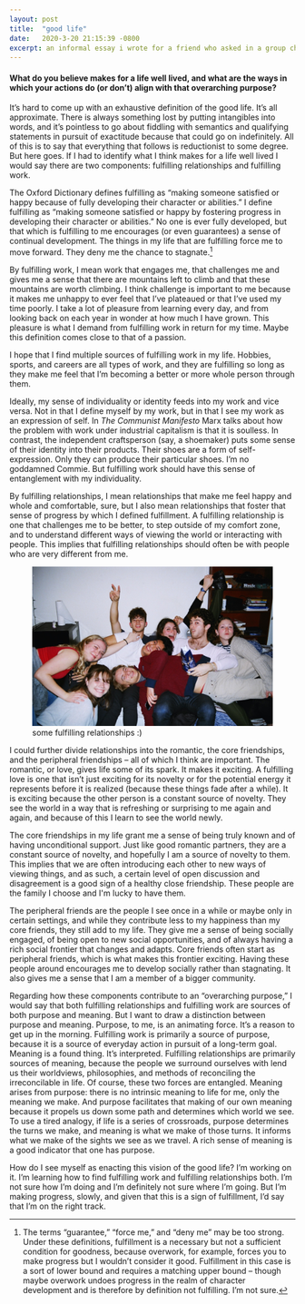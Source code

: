 ```yaml
---
layout: post
title:  "good life"
date:   2020-3-20 21:15:39 -0800
excerpt: an informal essay i wrote for a friend who asked in a group chat for everyone to send him their definition of what constitutes a life well lived (spoiler alert — i don't know)
---
```


#### What do you believe makes for a life well lived, and what are the ways in which your actions do (or don’t) align with that overarching purpose?

It’s hard to come up with an exhaustive definition of the good life. It’s all approximate. There is always something lost by putting intangibles into words, and it’s pointless to go about fiddling with semantics and qualifying statements in pursuit of exactitude because that could go on indefinitely. All of this is to say that everything that follows is reductionist to some degree. But here goes. If I had to identify what I think makes for a life well lived I would say there are two components: fulfilling relationships and fulfilling work.

The Oxford Dictionary defines fulfilling as “making someone satisfied or happy because of fully developing their character or abilities.” I define fulfilling as “making someone satisfied or happy by fostering progress in developing their character or abilities.” No one is ever fully developed, but that which is fulfilling to me encourages (or even guarantees) a sense of continual development. The things in my life that are fulfilling force me to move forward. They deny me the chance to stagnate.[^1]

By fulfilling work, I mean work that engages me, that challenges me and gives me a sense that there are mountains left to climb and that these mountains are worth climbing. I think challenge is important to me because it makes me unhappy to ever feel that I’ve plateaued or that I’ve used my time poorly. I take a lot of pleasure from learning every day, and from looking back on each year in wonder at how much I have grown. This pleasure is what I demand from fulfilling work in return for my time. Maybe this definition comes close to that of a passion.

I hope that I find multiple sources of fulfilling work in my life. Hobbies, sports, and careers are all types of work, and they are fulfilling so long as they make me feel that I’m becoming a better or more whole person through them.

Ideally, my sense of individuality or identity feeds into my work and vice versa. Not in that I define myself by my work, but in that I see my work as an expression of self. In _The Communist Manifesto_ Marx talks about how the problem with work under industrial capitalism is that it is soulless. In contrast, the independent craftsperson (say, a shoemaker) puts some sense of their identity into their products. Their shoes are a form of self-expression. Only they can produce their particular shoes. I’m no goddamned Commie. But fulfilling work should have this sense of entanglement with my individuality.

By fulfilling relationships, I mean relationships that make me feel happy and whole and comfortable, sure, but I also mean relationships that foster that sense of progress by which I defined fulfillment. A fulfilling relationship is one that challenges me to be better, to step outside of my comfort zone, and to understand different ways of viewing the world or interacting with people. This implies that fulfilling relationships should often be with people who are very different from me.

<figure>
  <img alt="my friends!" src="/assets/images/friends.jpeg" />
  <figcaption>
    some fulfilling relationships :) 
  </figcaption>
</figure>

I could further divide relationships into the romantic, the core friendships, and the peripheral friendships – all of which I think are important. The romantic, or love, gives life some of its spark. It makes it exciting. A fulfilling love is one that isn’t just exciting for its novelty or for the potential energy it represents before it is realized (because these things fade after a while). It is exciting because the other person is a constant source of novelty. They see the world in a way that is refreshing or surprising to me again and again, and because of this I learn to see the world newly.

The core friendships in my life grant me a sense of being truly known and of having unconditional support. Just like good romantic partners, they are a constant source of novelty, and hopefully I am a source of novelty to them. This implies that we are often introducing each other to new ways of viewing things, and as such, a certain level of open discussion and disagreement is a good sign of a healthy close friendship. These people are the family I choose and I'm lucky to have them.

The peripheral friends are the people I see once in a while or maybe only in certain settings, and while they contribute less to my happiness than my core friends, they still add to my life. They give me a sense of being socially engaged, of being open to new social opportunities, and of always having a rich social frontier that changes and adapts. Core friends often start as peripheral friends, which is what makes this frontier exciting. Having these people around encourages me to develop socially rather than stagnating. It also gives me a sense that I am a member of a bigger community.

Regarding how these components contribute to an “overarching purpose,” I would say that both fulfilling relationships and fulfilling work are sources of both purpose and meaning. But I want to draw a distinction between purpose and meaning. Purpose, to me, is an animating force. It’s a reason to get up in the morning. Fulfilling work is primarily a source of purpose, because it is a source of everyday action in pursuit of a long-term goal. Meaning is a found thing. It’s interpreted. Fulfilling relationships are primarily sources of meaning, because the people we surround ourselves with lend us their worldviews, philosophies, and methods of reconciling the irreconcilable in life. Of course, these two forces are entangled. Meaning arises from purpose: there is no intrinsic meaning to life for me, only the meaning we make. And purpose facilitates that making of our own meaning because it propels us down some path and determines which world we see. To use a tired analogy, if life is a series of crossroads, purpose determines the turns we make, and meaning is what we make of those turns. It informs what we make of the sights we see as we travel. A rich sense of meaning is a good indicator that one has purpose.

How do I see myself as enacting this vision of the good life? I’m working on it. I’m learning how to find fulfilling work and fulfilling relationships both. I’m not sure how I’m doing and I’m definitely not sure where I’m going. But I’m making progress, slowly, and given that this is a sign of fulfillment, I’d say that I’m on the right track.

[^1]: The terms “guarantee,” “force me,” and “deny me” may be too strong. Under these definitions, fulfillment is a necessary but not a sufficient condition for goodness, because overwork, for example, forces you to make progress but I wouldn’t consider it good. Fulfillment in this case is a sort of lower bound and requires a matching upper bound – though maybe overwork undoes progress in the realm of character development and is therefore by definition not fulfilling. I’m not sure.
